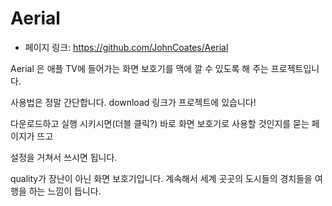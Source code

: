# Aerial

- 페이지 링크: https://github.com/JohnCoates/Aerial

Aerial 은 애플 TV에 들어가는 화면 보호기를 맥에 깔 수 있도록 해 주는 프로젝트입니다.

사용법은 정말 간단합니다. download 링크가 프로젝트에 있습니다!

다운로드하고 실행 시키시면(더블 클릭?) 바로 화면 보호기로 사용할 것인지를 묻는 페이지가 뜨고

설정을 거쳐서 쓰시면 됩니다.

quality가 장난이 아닌 화면 보호기입니다. 계속해서 세계 곳곳의 도시들의 경치들을 여행을 하는 느낌이 듭니다.
